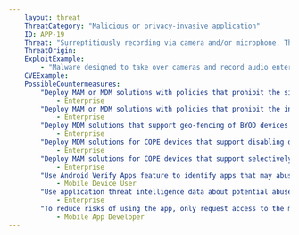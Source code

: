 ```yaml
---
    layout: threat
    ThreatCategory: "Malicious or privacy-invasive application"
    ID: APP-19
    Threat: "Surreptitiously recording via camera and/or microphone. This can be done using standard operating system APIs."
    ThreatOrigin:
    ExploitExample:
        - "Malware designed to take over cameras and record audio enters Google Play [^99]"
    CVEExample:
    PossibleCountermeasures:
        "Deploy MAM or MDM solutions with policies that prohibit the side-loading of apps, which may bypass security checks on the app.":
            - Enterprise
        "Deploy MAM or MDM solutions with policies that prohibit the installation of apps from 3rd party (unofficial) app stores.":
            - Enterprise
        "Deploy MDM solutions that support geo-fencing of BYOD devices with policies that disable device sensors (e.g., camera, microphone) when the device is being operated in sensitive locations.":
            - Enterprise
        "Deploy MDM solutions for COPE devices that support disabling device sensors (e.g. camera, microphone) that can be used for recording of nearby activity.":
            - Enterprise
        "Deploy MAM solutions for COPE devices that support selectively enabling device sensors (e.g. camera, microphone) for a whitelist of trusted enterprise applications that require those functionalities.":
            - Enterprise
        "Use Android Verify Apps feature to identify apps that may abuse access to sensor data to record nearby activity.":
            - Mobile Device User
        "Use application threat intelligence data about potential abuse of access to device sensors associated with apps installed on COPE or BYOD devices":
            - Enterprise
        "To reduce risks of using the app, only request access to the minimal set of shared data stores (e.g., contacts, calendar), OS services (e.g. location services), and device sensors (e.g. camera, microphone) necessary for the app to provide functionality.":
            - Mobile App Developer
---
```

